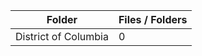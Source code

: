 | Folder               |   Files / Folders |
|----------------------|-------------------|
| District of Columbia |                 0 |